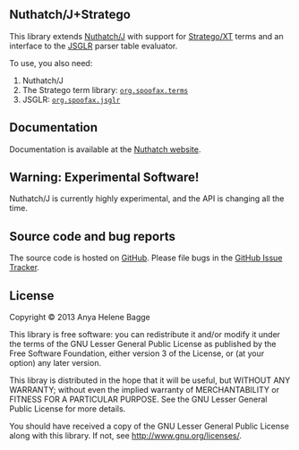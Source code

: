 ## Nuthatch/J+Stratego

This library extends [Nuthatch/J](http://nuthatchery.org/) with support
for [Stratego/XT](http://strategoxt.org/) terms and an interface to
the [JSGLR](http://strategoxt.org/Stratego/JSGLR)  parser table evaluator.

To use, you also need:

1. Nuthatch/J
2. The Stratego term library:
     [`org.spoofax.terms`](https://svn.strategoxt.org/repos/StrategoXT/spoofax/trunk/spoofax/org.spoofax.terms)
2. JSGLR: 
     [`org.spoofax.jsglr`](https://svn.strategoxt.org/repos/StrategoXT/spoofax/trunk/spoofax/org.spoofax.jsglr)

## Documentation

Documentation is available at the [Nuthatch website](http://nuthatchery.org/docs/).

## Warning: Experimental Software!

Nuthatch/J is currently highly experimental, and the API is changing all the time.

## Source code and bug reports

The source code is hosted on [GitHub](https://github.com/nuthatchery/nuthatch-stratego).
Please file bugs in the [GitHub Issue Tracker](https://github.com/nuthatchery/nuthatch-stratego/issues).

## License
  Copyright © 2013 Anya Helene Bagge
  
  This library is free software: you can redistribute it and/or modify
  it under the terms of the GNU Lesser General Public License as
  published by the Free Software Foundation, either version 3 of the
  License, or (at your option) any later version.

  This libray is distributed in the hope that it will be useful,
  but WITHOUT ANY WARRANTY; without even the implied warranty of
  MERCHANTABILITY or FITNESS FOR A PARTICULAR PURPOSE.  See the
  GNU Lesser General Public License for more details.

  You should have received a copy of the GNU Lesser General Public License
  along with this library.  If not, see <http://www.gnu.org/licenses/>.
